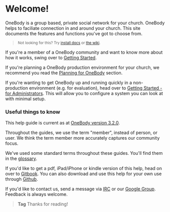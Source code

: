 # Welcome!

OneBody is a group based, private social network for your church. OneBody helps to faciliate connection in and around your church. This site documents the features and functions you've got to choose from.


> <small> Not looking for this? Try [install docs](https://github.com/churchio/onebody/wiki/Installation) or [the wiki](https://github.com/churchio/onebody/wiki).</small>

If you're a member of a OneBody community and want to know more about how it works, swing over to [Getting Started](http://church.io/onebody/help/getting_started/README.html).

If you're planning a OneBody production environment for your church, we recommend you read the [Planning for OneBody](http://church.io/onebody/help/planning_for_installation/README.html) section.

If you're wanting to get OneBody up and running quickly in a non-production environment (e.g. for evaluation), head over to [Getting Started - for Administrators](http://church.io/onebody/help/getting_started/for-administrators.html). This will allow you to configure a system you can look at with minimal setup.


### Useful things to know

This help guide is current as at [OneBody version 3.2.0](https://github.com/churchio/onebody/releases/tag/3.2.0).

Throughout the guides, we use the term "member", instead of person, or user. We think the term member more accurately captures our community focus.

We've used some standard terms throughout these guides. You'll find them in the [glossary](GLOSSARY.html).

If you'd like to get a pdf, iPad/iPhone or kindle version of this help, head on over to [Gitbook](https://www.gitbook.io/book/churchio/onebody-help). You can also download and use this help for your own use through [Github](https://github.com/churchio/onebody-help).

If you'd like to contact us, send a message via  [IRC](https://webchat.freenode.net/?channels=#church.io) or our [Google Group](http://groups.google.com/group/churchio). Feedback is always welcome.

> **Tag** Thanks for reading!

<p>
